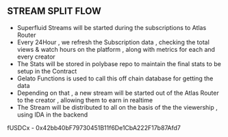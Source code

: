 ## STREAM SPLIT FLOW

- Superfluid Streams will be started during the subscriptions to Atlas Router
- Every 24Hour , we refresh the Subscription data , checking the total views & watch hours on the platform , along with metrics for each and every creator
- The Stats will be stored in polybase repo to maintain the final stats to be setup in the Contract
- Gelato Functions is used to call this off chain database for getting the data
- Depending on that , a new stream will be started out of the Atlas Router to the creator , allowing them to earn in realtime
- The Stream will be distributed to all on the basis of the the viewership , using IDA in the backend

fUSDCx - 0x42bb40bF79730451B11f6De1CbA222F17b87Afd7
